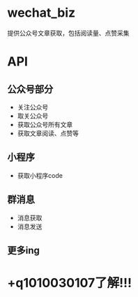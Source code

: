 # wechat_biz
提供公众号文章获取，包括阅读量、点赞采集
# API
## 公众号部分
  - 关注公众号
  - 取关公众号
  - 获取公众号所有文章
  - 获取文章阅读、点赞等
## 小程序
  - 获取小程序code
## 群消息
  - 消息获取
  - 消息发送
## 更多ing
# +q1010030107了解!!!
